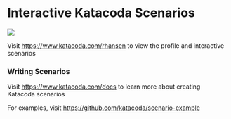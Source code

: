 # Interactive Katacoda Scenarios

[![](http://shields.katacoda.com/katacoda/rhansen/count.svg)](https://www.katacoda.com/rhansen "Get your profile on Katacoda.com")

Visit https://www.katacoda.com/rhansen to view the profile and interactive scenarios

### Writing Scenarios
Visit https://www.katacoda.com/docs to learn more about creating Katacoda scenarios

For examples, visit https://github.com/katacoda/scenario-example
